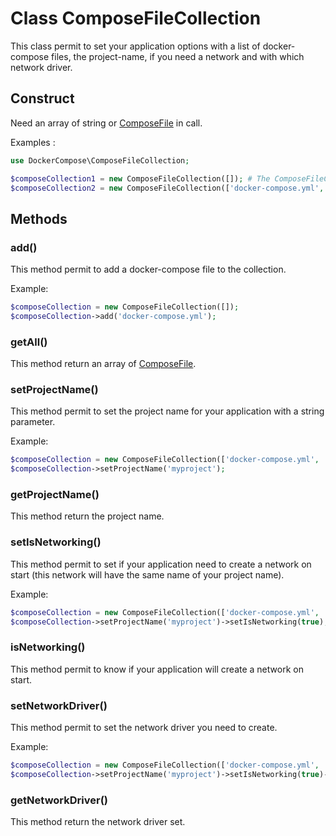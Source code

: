 # Class ComposeFileCollection

This class permit to set your application options with a list of docker-compose files, the project-name, if you need a network and with which network driver.

## Construct

Need an array of string or [ComposeFile](/composefile) in call.

Examples :
```php
use DockerCompose\ComposeFileCollection;

$composeCollection1 = new ComposeFileCollection([]); # The ComposeFileCollection has no one docker-compose file yet.
$composeCollection2 = new ComposeFileCollection(['docker-compose.yml', 'docker-compose.dev.yml']); # The ComposeFileCollection has two docker-compose files
```

## Methods

### add()

This method permit to add a docker-compose file to the collection.

Example:
```php
$composeCollection = new ComposeFileCollection([]);
$composeCollection->add('docker-compose.yml');
```

### getAll()

This method return an array of [ComposeFile](/composefile).

### setProjectName()

This method permit to set the project name for your application with a string parameter.

Example:
```php
$composeCollection = new ComposeFileCollection(['docker-compose.yml', 'docker-compose.dev.yml']);
$composeCollection->setProjectName('myproject');
```

### getProjectName()

This method return the project name.

### setIsNetworking()

This method permit to set if your application need to create a network on start (this network will have the same name of your project name).

Example:
```php
$composeCollection = new ComposeFileCollection(['docker-compose.yml', 'docker-compose.dev.yml']);
$composeCollection->setProjectName('myproject')->setIsNetworking(true);
```

### isNetworking()

This method permit to know if your application will create a network on start.

### setNetworkDriver()

This method permit to set the network driver you need to create.

Example:
```php
$composeCollection = new ComposeFileCollection(['docker-compose.yml', 'docker-compose.dev.yml']);
$composeCollection->setProjectName('myproject')->setIsNetworking(true)->setNetworkDriver('overlay');
```

### getNetworkDriver()

This method return the network driver set.

